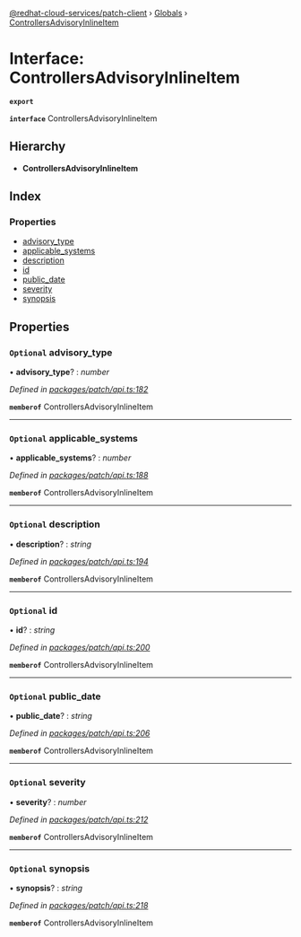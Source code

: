 [@redhat-cloud-services/patch-client](../README.md) › [Globals](../globals.md) › [ControllersAdvisoryInlineItem](controllersadvisoryinlineitem.md)

# Interface: ControllersAdvisoryInlineItem

**`export`** 

**`interface`** ControllersAdvisoryInlineItem

## Hierarchy

* **ControllersAdvisoryInlineItem**

## Index

### Properties

* [advisory_type](controllersadvisoryinlineitem.md#optional-advisory_type)
* [applicable_systems](controllersadvisoryinlineitem.md#optional-applicable_systems)
* [description](controllersadvisoryinlineitem.md#optional-description)
* [id](controllersadvisoryinlineitem.md#optional-id)
* [public_date](controllersadvisoryinlineitem.md#optional-public_date)
* [severity](controllersadvisoryinlineitem.md#optional-severity)
* [synopsis](controllersadvisoryinlineitem.md#optional-synopsis)

## Properties

### `Optional` advisory_type

• **advisory_type**? : *number*

*Defined in [packages/patch/api.ts:182](https://github.com/RedHatInsights/javascript-clients/blob/8a10980/packages/patch/api.ts#L182)*

**`memberof`** ControllersAdvisoryInlineItem

___

### `Optional` applicable_systems

• **applicable_systems**? : *number*

*Defined in [packages/patch/api.ts:188](https://github.com/RedHatInsights/javascript-clients/blob/8a10980/packages/patch/api.ts#L188)*

**`memberof`** ControllersAdvisoryInlineItem

___

### `Optional` description

• **description**? : *string*

*Defined in [packages/patch/api.ts:194](https://github.com/RedHatInsights/javascript-clients/blob/8a10980/packages/patch/api.ts#L194)*

**`memberof`** ControllersAdvisoryInlineItem

___

### `Optional` id

• **id**? : *string*

*Defined in [packages/patch/api.ts:200](https://github.com/RedHatInsights/javascript-clients/blob/8a10980/packages/patch/api.ts#L200)*

**`memberof`** ControllersAdvisoryInlineItem

___

### `Optional` public_date

• **public_date**? : *string*

*Defined in [packages/patch/api.ts:206](https://github.com/RedHatInsights/javascript-clients/blob/8a10980/packages/patch/api.ts#L206)*

**`memberof`** ControllersAdvisoryInlineItem

___

### `Optional` severity

• **severity**? : *number*

*Defined in [packages/patch/api.ts:212](https://github.com/RedHatInsights/javascript-clients/blob/8a10980/packages/patch/api.ts#L212)*

**`memberof`** ControllersAdvisoryInlineItem

___

### `Optional` synopsis

• **synopsis**? : *string*

*Defined in [packages/patch/api.ts:218](https://github.com/RedHatInsights/javascript-clients/blob/8a10980/packages/patch/api.ts#L218)*

**`memberof`** ControllersAdvisoryInlineItem
